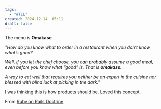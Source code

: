 ```yaml
---
tags:
  - "#TIL"
created: 2024-12-14  05:11
draft: false
---
```

The menu is **Omakase**

*"How do you know what to order in a restaurant when you don’t know what’s good?* 

*Well, if you let the chef choose, you can probably assume a good meal, even before you know what “good” is. That is **omakase**.* 

*A way to eat well that requires you neither be an expert in the cuisine nor blessed with blind luck at picking in the dark."* 

I was thinking this is how products should be. Loved this concept. 

From [Ruby on Rails Doctrine](https://rubyonrails.org/doctrine#omakase)